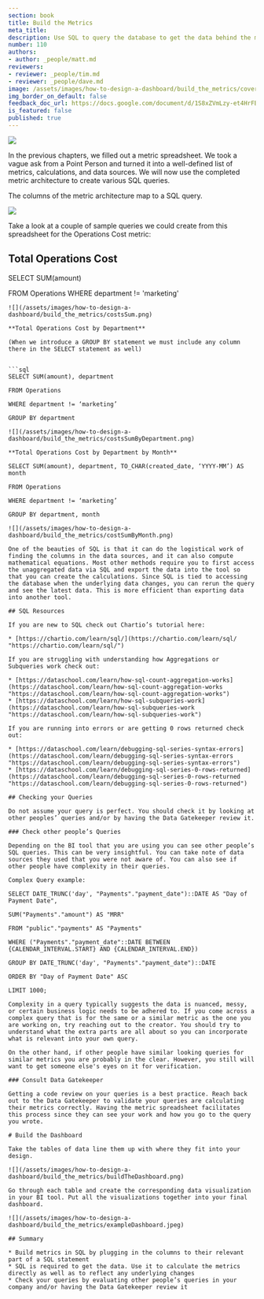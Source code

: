 ```yaml
---
section: book
title: Build the Metrics
meta_title:
description: Use SQL to query the database to get the data behind the metrics people want to see.
number: 110
authors:
- author: _people/matt.md
reviewers:
- reviewer: _people/tim.md
- reviewer: _people/dave.md
image: /assets/images/how-to-design-a-dashboard/build_the_metrics/coverImage.png
img_border_on_default: false
feedback_doc_url: https://docs.google.com/document/d/1S8xZVmLzy-et4HrFBr1ccBYj5Vlyr6terU0XVbicLl4/edit?usp=sharing
is_featured: false
published: true
---
```


![](/assets/images/how-to-design-a-dashboard/build_the_metrics/coverImage.png)

In the previous chapters, we filled out a metric spreadsheet. We took a vague ask from a Point Person and turned it into a well-defined list of metrics, calculations, and data sources. We will now use the completed metric architecture to create various SQL queries.

The columns of the metric architecture map to a SQL query.

![](/assets/images/how-to-design-a-dashboard/build_the_metrics/metricArchitectureMap.png)

Take a look at a couple of sample queries we could create from this spreadsheet for the Operations Cost metric:


## Total Operations Cost

SELECT SUM(amount)

FROM Operations
WHERE department != 'marketing'
```
![](/assets/images/how-to-design-a-dashboard/build_the_metrics/costsSum.png)

**Total Operations Cost by Department**

(When we introduce a GROUP BY statement we must include any column there in the SELECT statement as well)


```sql
SELECT SUM(amount), department

FROM Operations

WHERE department != ‘marketing’

GROUP BY department

![](/assets/images/how-to-design-a-dashboard/build_the_metrics/costsSumByDepartment.png)

**Total Operations Cost by Department by Month**

SELECT SUM(amount), department, TO_CHAR(created_date, ‘YYYY-MM’) AS month

FROM Operations

WHERE department != ‘marketing’

GROUP BY department, month

![](/assets/images/how-to-design-a-dashboard/build_the_metrics/costSumByMonth.png)

One of the beauties of SQL is that it can do the logistical work of finding the columns in the data sources, and it can also compute mathematical equations. Most other methods require you to first access the unaggregated data via SQL and export the data into the tool so that you can create the calculations. Since SQL is tied to accessing the database when the underlying data changes, you can rerun the query and see the latest data. This is more efficient than exporting data into another tool.

## SQL Resources

If you are new to SQL check out Chartio’s tutorial here:

* [https://chartio.com/learn/sql/](https://chartio.com/learn/sql/ "https://chartio.com/learn/sql/")

If you are struggling with understanding how Aggregations or Subqueries work check out:

* [https://dataschool.com/learn/how-sql-count-aggregation-works](https://dataschool.com/learn/how-sql-count-aggregation-works "https://dataschool.com/learn/how-sql-count-aggregation-works")
* [https://dataschool.com/learn/how-sql-subqueries-work](https://dataschool.com/learn/how-sql-subqueries-work "https://dataschool.com/learn/how-sql-subqueries-work")

If you are running into errors or are getting 0 rows returned check out:

* [https://dataschool.com/learn/debugging-sql-series-syntax-errors](https://dataschool.com/learn/debugging-sql-series-syntax-errors "https://dataschool.com/learn/debugging-sql-series-syntax-errors")
* [https://dataschool.com/learn/debugging-sql-series-0-rows-returned](https://dataschool.com/learn/debugging-sql-series-0-rows-returned "https://dataschool.com/learn/debugging-sql-series-0-rows-returned")

## Checking your Queries

Do not assume your query is perfect. You should check it by looking at other peoples’ queries and/or by having the Data Gatekeeper review it.

### Check other people’s Queries

Depending on the BI tool that you are using you can see other people’s SQL queries. This can be very insightful. You can take note of data sources they used that you were not aware of. You can also see if other people have complexity in their queries.

Complex Query example:

SELECT DATE_TRUNC('day', "Payments"."payment_date")::DATE AS "Day of Payment Date",

SUM("Payments"."amount") AS "MRR"

FROM "public"."payments" AS "Payments"

WHERE ("Payments"."payment_date"::DATE BETWEEN {CALENDAR_INTERVAL.START} AND {CALENDAR_INTERVAL.END})

GROUP BY DATE_TRUNC('day', "Payments"."payment_date")::DATE

ORDER BY "Day of Payment Date" ASC

LIMIT 1000;

Complexity in a query typically suggests the data is nuanced, messy, or certain business logic needs to be adhered to. If you come across a complex query that is for the same or a similar metric as the one you are working on, try reaching out to the creator. You should try to understand what the extra parts are all about so you can incorporate what is relevant into your own query.

On the other hand, if other people have similar looking queries for similar metrics you are probably in the clear. However, you still will want to get someone else's eyes on it for verification.

### Consult Data Gatekeeper

Getting a code review on your queries is a best practice. Reach back out to the Data Gatekeeper to validate your queries are calculating their metrics correctly. Having the metric spreadsheet facilitates this process since they can see your work and how you go to the query you wrote.

# Build the Dashboard

Take the tables of data line them up with where they fit into your design.

![](/assets/images/how-to-design-a-dashboard/build_the_metrics/buildTheDashboard.png)

Go through each table and create the corresponding data visualization in your BI tool. Put all the visualizations together into your final dashboard.

![](/assets/images/how-to-design-a-dashboard/build_the_metrics/exampleDashboard.jpeg)

## Summary

* Build metrics in SQL by plugging in the columns to their relevant part of a SQL statement
* SQL is required to get the data. Use it to calculate the metrics directly as well as to reflect any underlying changes
* Check your queries by evaluating other people’s queries in your company and/or having the Data Gatekeeper review it
